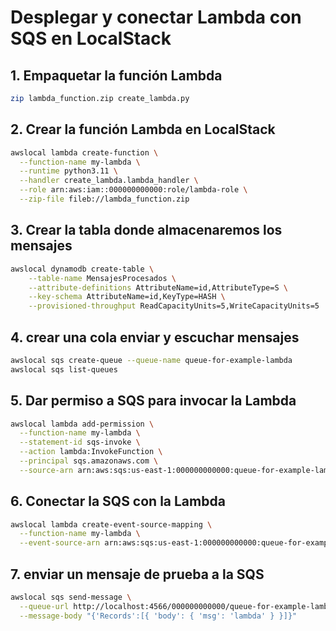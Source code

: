 # Desplegar y conectar Lambda con SQS en LocalStack

## 1. Empaquetar la función Lambda

```bash
zip lambda_function.zip create_lambda.py
```

## 2. Crear la función Lambda en LocalStack

```bash
awslocal lambda create-function \
  --function-name my-lambda \
  --runtime python3.11 \
  --handler create_lambda.lambda_handler \
  --role arn:aws:iam::000000000000:role/lambda-role \
  --zip-file fileb://lambda_function.zip
```

## 3. Crear la tabla donde almacenaremos los mensajes

```bash
awslocal dynamodb create-table \
    --table-name MensajesProcesados \
    --attribute-definitions AttributeName=id,AttributeType=S \
    --key-schema AttributeName=id,KeyType=HASH \
    --provisioned-throughput ReadCapacityUnits=5,WriteCapacityUnits=5
```


## 4. crear una cola enviar y escuchar mensajes

````bash
awslocal sqs create-queue --queue-name queue-for-example-lambda
awslocal sqs list-queues

````


## 5. Dar permiso a SQS para invocar la Lambda

```bash
awslocal lambda add-permission \
  --function-name my-lambda \
  --statement-id sqs-invoke \
  --action lambda:InvokeFunction \
  --principal sqs.amazonaws.com \
  --source-arn arn:aws:sqs:us-east-1:000000000000:queue-for-example-lambda
```

## 6. Conectar la SQS con la Lambda

```bash
awslocal lambda create-event-source-mapping \
  --function-name my-lambda \
  --event-source-arn arn:aws:sqs:us-east-1:000000000000:queue-for-example-lambda
```

## 7. enviar un mensaje de prueba a la SQS
```bash
awslocal sqs send-message \
  --queue-url http://localhost:4566/000000000000/queue-for-example-lambda \
  --message-body "{'Records':[{ 'body': { 'msg': 'lambda' } }]}"
```


